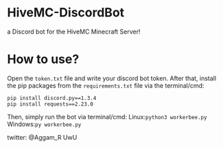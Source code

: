 # HiveMC-DiscordBot
a Discord bot for the HiveMC Minecraft Server!

# How to use?
Open the ```token.txt``` file and write your discord bot token.
After that, install the pip packages from the ```requirements.txt``` file via the terminal/cmd:

```
pip install discord.py==1.3.4
pip install requests==2.23.0
```

Then, simply run the bot via terminal/cmd:
Linux:```python3 workerbee.py```
Windows:```py workerbee.py```



twitter: @Aggam_R
UwU
